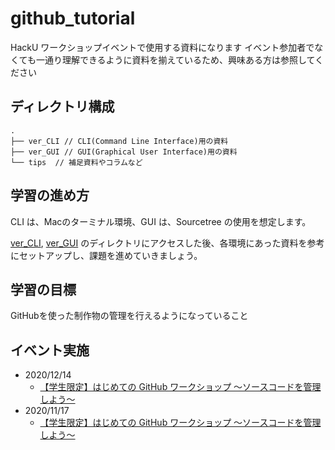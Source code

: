 # github_tutorial
HackU ワークショップイベントで使用する資料になります
イベント参加者でなくても一通り理解できるように資料を揃えているため、興味ある方は参照してください

## ディレクトリ構成
```
.
├── ver_CLI // CLI(Command Line Interface)用の資料
├── ver_GUI // GUI(Graphical User Interface)用の資料
└── tips  // 補足資料やコラムなど 
```

## 学習の進め方

CLI は、Macのターミナル環境、GUI は、Sourcetree の使用を想定します。

[ver_CLI](./ver_CLI), [ver_GUI](./ver_GUI) のディレクトリにアクセスした後、各環境にあった資料を参考にセットアップし、課題を進めていきましょう。

## 学習の目標
GitHubを使った制作物の管理を行えるようになっていること

## イベント実施
* 2020/12/14
  * [【学生限定】はじめての GitHub ワークショップ 〜ソースコードを管理しよう〜](https://hacku.connpass.com/event/197276/)
* 2020/11/17
  * [【学生限定】はじめての GitHub ワークショップ 〜ソースコードを管理しよう〜](https://hacku.connpass.com/event/192228/)
